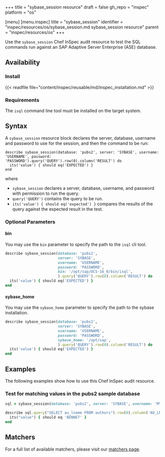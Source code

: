 +++
title = "sybase_session resource"
draft = false
gh_repo = "inspec"
platform = "os"

[menu]
  [menu.inspec]
    title = "sybase_session"
    identifier = "inspec/resources/os/sybase_session.md sybase_session resource"
    parent = "inspec/resources/os"
+++

Use the `sybase_session` Chef InSpec audit resource to test the SQL commands run against an SAP Adaptive Server Enterprise (ASE) database.

## Availability

### Install

{{< readfile file="content/inspec/reusable/md/inspec_installation.md" >}}

### Requirements

The `isql` command line tool must be installed on the target system.

## Syntax

A `sybase_session` resource block declares the server, database, username and password to use for the session, and then the command to be run:

    describe sybase_session(database: 'pubs2', server: 'SYBASE', username: 'USERNAME', password: 'PASSWORD').query('QUERY').row(0).column('RESULT') do
      its('value') { should eq('EXPECTED') }
    end

where

- `sybase_session` declares a server, database, username, and password with permission to run the query.
- `query('QUERY')` contains the query to be run.
- `its('value') { should eq('expected') }` compares the results of the query against the expected result in the test.

### Optional Parameters

#### bin

You may use the `bin` parameter to specify the path to the `isql` cli tool.

```ruby
describe sybase_session(database: 'pubs2',
                        server: 'SYBASE',
                        username: 'USERNAME',
                        password: 'PASSWORD',
                        bin: '/opt/sap/OCS-16_0/bin/isql',
                        ).query('QUERY').row(0).column('RESULT') do
  its('value') { should eq('EXPECTED') }
end
```

#### sybase_home

You may use the `sybase_home` parameter to specify the path to the sybase installation.

```ruby
describe sybase_session(database: 'pubs2',
                        server: 'SYBASE',
                        username: 'USERNAME',
                        password: 'PASSWORD',
                        sybase_home: '/opt/sap',
                        ).query('QUERY').row(0).column('RESULT') do
  its('value') { should eq('EXPECTED') }
end
```

## Examples

The following examples show how to use this Chef InSpec audit resource.

### Test for matching values in the pubs2 sample database

```ruby
sql = sybase_session(database: 'pubs2', server: 'SYBASE', username: 'MY_USER', password: 'PASSWORD')

describe sql.query("SELECT au_lname FROM authors").row(0).column('AU_LNAME') do
  its("value") { should eq 'BENNET' }
end
```

## Matchers

For a full list of available matchers, please visit our [matchers page](/inspec/matchers/).
